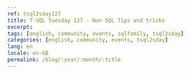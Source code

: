 ```yaml
---
ref: tsql2sday127
title: T-SQL Tuesday 127 - Non SQL Tips and tricks
excerpt: 
tags: [english, community, events, sqlfamily, tsql2sday]
categories: [english, community, events, tsql2sday]
lang: en
locale: en-GB
permalink: /blog/:year/:month/:title
---
```


